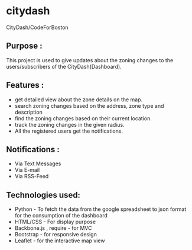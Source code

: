 # citydash
CityDash/CodeForBoston

Purpose : 
----------------------------------------------------------------------------------------------------------------------------
This project is used to give updates about the zoning changes to the users/subscribers of the CityDash(Dashboard). 

Features : 
----------------------------------------------------------------------------------------------------------------------------
- get detailed view about the zone details on the map.
- search zoning changes based on the address, zone type and description
- find the zoning changes based on their current location.
- track the zoning changes in the given radius. 
- All the registered users get the notifications.

Notifications : 
----------------------------------------------------------------------------------------------------------------------------
- Via Text Messages 
- Via E-mail 
- Via RSS-Feed

Technologies used: 
----------------------------------------------------------------------------------------------------------------------------
- Python - To fetch the data from the google spreadsheet to json format for the consumption of the dashboard
- HTML/CSS - For display purpose 
- Backbone.js , require - for MVC 
- Bootstrap - for responsive design 
- Leaflet - for the interactive map view 
